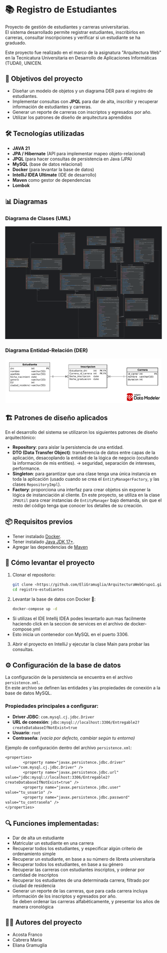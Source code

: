 # 📚 Registro de Estudiantes

Proyecto de gestión de estudiantes y carreras universitarias.  
El sistema desarrollado permite registrar estudiantes, inscribirlos en carreras, consultar inscripciones y verificar si un estudiante se ha graduado.

Este proyecto fue realizado en el marco de la asignatura "Arquitectura Web" en la Tecnicatura Universitaria en Desarrollo de Aplicaciones Informáticas (TUDAI), UNICEN.

## 🎯 Objetivos del proyecto

- Diseñar un modelo de objetos y un diagrama DER para el registro de estudiantes.
- Implementar consultas con **JPQL** para dar de alta, inscribir y recuperar información de estudiantes y carreras.
- Generar un reporte de carreras con inscriptos y egresados por año.
- Utilizar los patrones de diseño de arquitectura aprendidos

## 🛠️ Tecnologías utilizadas
- **JAVA 21**
- **JPA / Hibernate** (API para implementar mapeo objeto-relacional)
- **JPQL** (para hacer consultas de persistencia en Java (JPA)
- **MySQL** (base de datos relacional)
- **Docker** (para levantar la base de datos)
- **IntelliJ IDEA Ultimate** (IDE de desarrollo)
- **Maven** como gestor de dependencias
- **Lombok**

## 📊 Diagramas
### Diagrama de Clases (UML)
![Diagrama de Clases](./diagrams/diagrama_uml.png)

### Diagrama Entidad-Relación (DER)
![Diagrama DER](./diagrams/registro_estudiantes.png)


## 🏗️ Patrones de diseño aplicados
En el desarrollo del sistema se utilizaron los siguientes patrones de diseño arquitectónico:
- **Repository**: para aislar la persistencia de una entidad.
- **DTO (Data Transfer Object)**: transferencia de datos entre capas de la aplicación, desacoplando la entidad de la lógica de negocio (ocultando la información de mis entities). → seguridad, separación de intereses, performance.
- **Singleton**: para garantizar que una clase tenga una única instancia en toda la aplicación (usado cuando se crea el `EntityManagerFactory`, y las clases `RepositoryImpl`).
- **Factory**: proporciona una interfaz para crear objetos sin exponer la lógica de instanciación al cliente. En este proyecto, se utiliza en la clase `JPAUtil` para crear instancias de `EntityManager` bajo demanda, sin que el resto del código tenga que conocer los detalles de su creación.

## 📦 Requisitos previos
- Tener instalado [Docker](https://www.docker.com/).
- Tener instalado [Java JDK 17+](https://adoptium.net/).
- Agregar las dependencias de [Maven](https://mvnrepository.com/)

## 🚀 Cómo levantar el proyecto
1. Clonar el repositorio:
   ```bash
   git clone <https://github.com/EliGramuglia/ArquitecturaWebGrupo1.git>
   cd registro-estudiantes

2.  Levantar la base de datos con Docker 🐳:
    ```bash
    docker-compose up -d

- Si utilizas el IDE Intellij IDEA podes levantarlo aun mas facilmente haciendo click en la seccion de services en el archivo de docker-compose.yml
- Esto inicia un contenedor con MySQL en el puerto 3306.

3. Abrir el proyecto en IntelliJ y ejecutar la clase Main para probar las consultas.

## ⚙️ Configuración de la base de datos
La configuración de la persistencia se encuentra en el archivo `persistence.xml`.  
En este archivo se definen las entidades y las propiedades de conexión a la base de datos MySQL.

### Propiedades principales a configurar:
- **Driver JDBC**: `com.mysql.cj.jdbc.Driver`
- **URL de conexión**: `jdbc:mysql://localhost:3306/Entregable2?createDatabaseIfNotExist=true`
- **Usuario**: `root`
- **Contraseña**: *(vacía por defecto, cambiar según tu entorno)*

Ejemplo de configuración dentro del archivo `persistence.xml`:

    <properties>
            <property name="javax.persistence.jdbc.driver" value="com.mysql.cj.jdbc.Driver" />
            <property name="javax.persistence.jdbc.url" value="jdbc:mysql://localhost:3306/Entregable2?createDatabaseIfNotExist=true" />
            <property name="javax.persistence.jdbc.user" value="tu_usuario" />
            <property name="javax.persistence.jdbc.password" value="tu_contraseña" />
    </properties>

## 🔍 Funciones implementadas:
- Dar de alta un estudiante
- Matricular un estudiante en una carrera
- Recuperar todos los estudiantes, y especificar algún criterio de ordenamiento simple
- Recuperar un estudiante, en base a su número de libreta universitaria
- Recuperar todos los estudiantes, en base a su género
- Recuperar las carreras con estudiantes inscriptos, y ordenar por cantidad de inscriptos
- Recuperar los estudiantes de una determinada carrera, filtrado por ciudad de residencia
- Generar un reporte de las carreras, que para cada carrera incluya información de los inscriptos y egresados por año.  
  Se deben ordenar las carreras alfabéticamente, y presentar los años de manera cronológica

## 👨‍💻 Autores del proyecto
- Acosta Franco
- Cabrera Maria
- Eliana Gramuglia